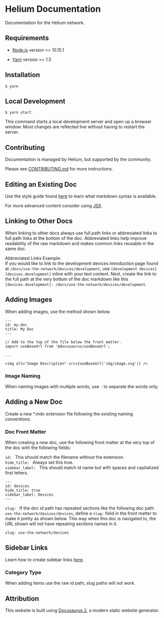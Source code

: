 # Helium Documentation

Documentation for the Helium network.

## Requirements

* [Node.js](https://nodejs.org/en/download) version >= 10.15.1

* [Yarn](https://classic.yarnpkg.com/en/docs/install) version >= 1.5

## Installation
```
$ yarn
```

## Local Development

```
$ yarn start
```

This command starts a local development server and open up a browser window. Most changes are reflected live without having to restart the server.

## Contributing

Documentation is managed by Helium, but supported by the community. 

Please see [CONTRIBUTING.md](CONTRIBUTING.md) for more instructions.

## Editing an Existing Doc

Use the style guide found [here](docs/style-guide) to learn what markdown syntax is available.

For more advanced content consider using [JSX](https://v2.docusaurus.io/docs/markdown-features/#embedding-react-components-with-mdx).

## Linking to Other Docs
When linking to other docs always use full path links or abbreviated links to full path links at the bottom of the doc. Abbreviated links help improve readability of the raw markdown and makes common links reusable in the same doc.

Abbreviated Links Example:  
If you would like to link to the development devices introduction page found at `/docs/use-the-network/devices/development`, use `[development devices][devices.development]` inline with your text content. Next, create the link to the full path at the very bottom of the doc markdown like this `[devices.development]: /docs/use-the-network/devices/development`.

## Adding Images

When adding images, use the method shown below.
```
---
id: my-doc
title: My Doc
---

// Add to the top of the file below the front matter.
import useBaseUrl from '@docusaurus/useBaseUrl';

...

<img alt="Image Description" src={useBaseUrl('img/image.svg')} />
```

### Image Naming
When naming images with multiple words, use `-` to separate the words only.

## Adding a New Doc

Create a new *.mdx extension file following the existing naming conventions.

### Doc Front Matter
When creating a new doc, use the following front matter at the very top of the doc with the following fields:

`id: ` This should match the filename without the extension.  
`hide_title: ` Always set this true.  
`sidebar_label: ` This should match id name but with spaces and capitalized first letters.  

```
---
id: devices
hide_title: true
sidebar_label: Devices
---
```

`slug: ` If the doc id path has repeated sections like the following doc path `use-the-network/devices/devices`, define a `slug:` field in the front matter to make it pretty as shown below. This way when this doc is navigated to, the URL shown will not have repeating sections names in it.  

```
slug: use-the-network/devices
```

## Sidebar Links

Learn how to create sidebar links [here](https://v2.docusaurus.io/docs/docs-introduction/#sidebar-object).

### Category Type
When adding items use the raw id path, slug paths will not work.



## Attribution

This website is built using [Docusaurus 2](https://v2.docusaurus.io/), a modern static website generator.